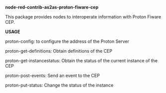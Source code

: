 **node-red-contrib-as2as-proton-fiware-cep**

This package provides nodes to interoperate information with Proton Fiware CEP. 

**USAGE**


proton-config: to configure the address of the Proton Server

proton-get-definitions: Obtain definitions of the CEP

proton-get-instancestatus: Obtain the status of the current instance of the CEP

proton-post-events: Send an event to the CEP

proton-put-status: Change the status of the instance


